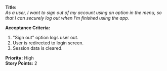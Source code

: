 **Title:**  
_As a user, I want to sign out of my account using an option in the menu, so that I can securely log out when I'm finished using the app._

**Acceptance Criteria:**  
1. "Sign out" option logs user out.  
2. User is redirected to login screen.  
3. Session data is cleared.

**Priority:** High  
**Story Points:** 2  
